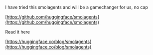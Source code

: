 I have tried this smolagents and will be a gamechanger for us, no cap  

[https://github.com/huggingface/smolagents](https://github.com/huggingface/smolagents)  

Read it here  

[https://huggingface.co/blog/smolagents](https://huggingface.co/blog/smolagents)
